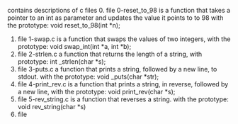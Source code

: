 contains descriptions of c files
0. file 0-reset_to_98 is a function that takes a pointer to an int as parameter and updates the value it points to to 98 with the prototype: void reset_to_98(int *n);
1. file 1-swap.c is a function that swaps the values of two integers, with the prototype: void swap_int(int *a, int *b);
2. file 2-strlen.c a function that returns the length of a string, with prototype: int _strlen(char *s);
3. file 3-puts.c a function that prints a string, followed by a new line, to stdout. with the prototype: void _puts(char *str);
4. file 4-print_rev.c is a function that prints a string, in reverse, followed by a new line, with the prototype: void print_rev(char *s); 
5. file 5-rev_string.c is a  function that reverses a string.
with the prototype: void rev_string(char *s)
6. file 
